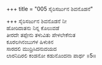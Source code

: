 +++
title = "005 ಸೈರಿಸರ್ಜುನ ಶಿವನೊಡನೆ"

+++
ಸೈರಿಸರ್ಜುನ ಶಿವನೊಡನೆ ನೀ   
ಹೋರಿದಾತನು ನಿನ್ನ ಕೊಲುವಡೆ   
ತೀರದೇ ತಪ್ಪೇನು ತಳುವಿತು ಪೇಳಲೇಕೆನುತ    
ಕೂರಲಗಿನಂಬುಗಳ ಹಿಳುಕಿನ   
ಸಾರದಲಿ ಮುದ್ರಿಸಿದನುದಯದ   
ಲಾರನಿದಿರಲಿ ಕಂಡನೋ ಕಡುನೊಂದನಾ ಪಾರ್ಥ     ॥5॥